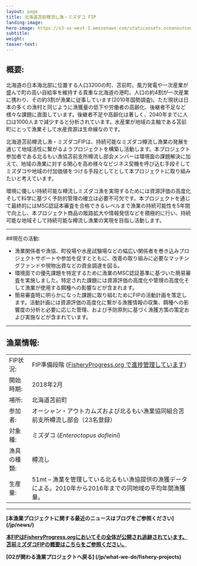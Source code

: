 ```yaml
---
layout: page 
title: 北海道苫前樽流し漁・ミズダコ FIP
landing-image:
hero-image: https://s3-us-west-2.amazonaws.com/staticassets.oceanoutcomes.org/hero+photos/tomamae-giant-pacific-octopus-hero.jpg
subtitle:
weight: 
teaser-text:
---
```

<h2>概要:</h2>

北海道の日本海北部に位置する人口3200の町、苫前町。風力発電や一次産業が盛んで町の高い自給率を維持する貴重な北海道の港町。人口の約4割が一次産業に携わり、その約3割が漁業に従事しています(2010年国勢調査)。ただ現状は日本の多くの漁村と同じように漁獲量の低下や労働者の高齢化、後継者不足など様々な課題に直面しています。後継者不足や高齢化は著しく、2040年までに人口は1000人まで減少すると分析されています。水産業が地域の主軸である苫前町にとって漁業そして水産資源は生命線なのです。

北海道苫前樽流し漁・ミズダコFIPは、持続可能なミズダコ樽流し漁業の発展を通じて地域活性に繋がるようプロジェクトを構築し活動します。本プロジェクト参加者である北るもい漁協苫前支所樽流し部会メンバーは環境面の課題解決に加えて、地域の漁業に対する関心を高め様々なビジネス契機を呼び込む手段そしてミズダコや地域の付加価値をつける手段としてとして本プロジェクトに取り組みたいと考えています。

環境に優しい持続可能な樽流しミズダコ漁を実現するためには資源評価の高度化そして科学に基づく予防的管理の確立は必要不可欠です。本プロジェクトを通じて最終的にはMSC認証本審査を合格できるレベルまで漁業の持続可能性を5年間で向上し、本プロジェクト商品の販路拡大や情報発信などを積極的に行い、持続可能な地域そして持続可能な樽流し漁業の実現を目指し活動します。

---

##現在の活動:

* 漁業関係者や漁協、町役場や水産試験場などの幅広い関係者を巻き込みプロジェクトサポートや参加を促すとともに、改善の取り組みに必要なマッチングファンドや現物出資などの資金調達を図る。
* 環境面での優先課題を特定するために漁業のMSC認証基準に基づいた簡易審査を実施しました。特定された課題には資源評価の高度化や管理の高度化そして漁業が使用する餌種への影響などが含まれます。
* 簡易審査時に明らかになった課題に取り組むためにFIPの活動計画を策定します。活動計画には資源評価の高度化に繋がる漁獲情報の収集、餌種への影響度の分析と必要に応じた管理、および予防原則に基づく漁獲方策の策定および実施などが含まれています。

---

<h2>漁業情報:</h2>

|||
| :--- | --- |
| FIP状況: |FIP準備段階 (<a href="https://fisheryprogress.org/fip-profile/japan-tomamae-giant-pacific-octopus-barrel-flowing" target="_blank">FisheryProgress.org で進捗管理しています</a>) |
| 開始時期: | 2018年2月 |
| 場所: | 北海道苫前町 |
| 参加者: | オーシャン・アウトカムズおよび北るもい漁業協同組合苫前支所樽流し部会（23名登録） |
| 対象種: | ミズダコ (*Enteroctopus dofleini*) |
| 漁具の種類: | 樽流し |
| 生産量: | 51mt – 漁業を管理している北るもい漁協提供の漁獲データによる。2010年から2016年までの同地域の平均年間漁獲量。 |

---

**[本漁業プロジェクトに関する最近のニュースはブログをご参照ください] (/jp/news/)**

<a href="https://fisheryprogress.org/fip-profile/japan-tomamae-giant-pacific-octopus-barrel-flowing" target="_blank">**本FIPはFisheryProgress.orgにおいてその全体が公開され追跡されています。苫前ミズダコFIPの概要はこちらをご参照ください。**</a>

**[O2が関わる漁業プロジェクトへ戻る] (/jp/what-we-do/fishery-projects)**
